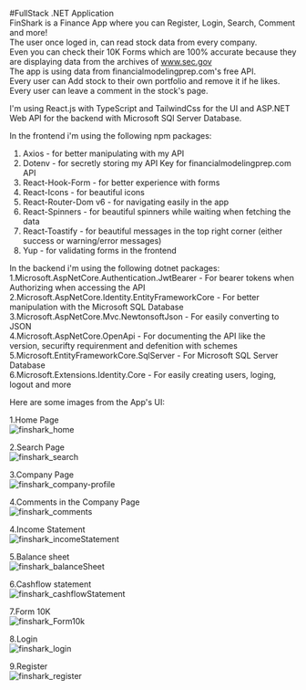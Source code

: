 #FullStack .NET Application  
FinShark is a Finance App where you can Register, Login, Search, Comment and more!  
The user once loged in, can read stock data from every company.  
Even you can check their 10K Forms which are 100% accurate because they are displaying data from the archives of www.sec.gov  
The app is using data from financialmodelingprep.com's free API.  
Every user can Add stock to their own portfolio and remove it if he likes.  
Every user can leave a comment in the stock's page.  

I'm using React.js with TypeScript and TailwindCss for the UI and ASP.NET Web API for the backend with Microsoft SQl Server Database.  

In the frontend i'm using the following npm packages:  
1. Axios - for better manipulating with my API  
2. Dotenv - for secretly storing my API Key for financialmodelingprep.com API  
3. React-Hook-Form - for better experience with forms  
4. React-Icons - for beautiful icons  
5. React-Router-Dom v6 - for navigating easily in the app  
6. React-Spinners - for beautiful spinners while waiting when fetching the data   
7. React-Toastify - for beautiful messages in the top right corner (either success or warning/error messages)   
8. Yup - for validating forms in the frontend   

In the backend i'm using the following dotnet packages:  
1.Microsoft.AspNetCore.Authentication.JwtBearer - For bearer tokens when Authorizing when accessing the API  
2.Microsoft.AspNetCore.Identity.EntityFrameworkCore - For better manipulation with the Microsoft SQL Database  
3.Microsoft.AspNetCore.Mvc.NewtonsoftJson - For easily converting to JSON  
4.Microsoft.AspNetCore.OpenApi - For documenting the API like the version, securifty requirenment and defenition with schemes  
5.Microsoft.EntityFrameworkCore.SqlServer - For Microsoft SQL Server Database  
6.Microsoft.Extensions.Identity.Core - For easily creating users, loging, logout and more  

Here are some images from the App's UI:   

1.Home Page  
![finshark_home](https://github.com/aleksandromilenkov/FinanceProject/assets/64156983/4dba17f0-677f-45e2-a9ef-db4d8b83ad00)

2.Search Page  
![finshark_search](https://github.com/aleksandromilenkov/FinanceProject/assets/64156983/0f87ae67-c62e-4202-a91f-df66302b06ce)

3.Company Page  
![finshark_company-profile](https://github.com/aleksandromilenkov/FinanceProject/assets/64156983/259bc6ca-7061-4e32-863c-2abc7f4209bf)

4.Comments in the Company Page  
![finshark_comments](https://github.com/aleksandromilenkov/FinanceProject/assets/64156983/a728e977-60a9-424f-ac19-b6505df91b4f)

4.Income Statement  
![finshark_incomeStatement](https://github.com/aleksandromilenkov/FinanceProject/assets/64156983/05e0c29f-03e2-43d4-b71e-69ab4528c10f)

5.Balance sheet  
![finshark_balanceSheet](https://github.com/aleksandromilenkov/FinanceProject/assets/64156983/47741d97-c623-4238-bf43-9b3a67e74683)

6.Cashflow statement  
![finshark_cashflowStatement](https://github.com/aleksandromilenkov/FinanceProject/assets/64156983/12db87d5-8c5d-48d0-944a-265e7ebfa9f6)

7.Form 10K  
![finshark_Form10k](https://github.com/aleksandromilenkov/FinanceProject/assets/64156983/108e722d-390a-4e74-aa16-6dce245990be)

8.Login   
![finshark_login](https://github.com/aleksandromilenkov/FinanceProject/assets/64156983/a40c3a1a-4481-4f88-94d6-728e30ba4392)

9.Register   
![finshark_register](https://github.com/aleksandromilenkov/FinanceProject/assets/64156983/62280b8e-eac8-4dee-93e4-86801b91a727)
